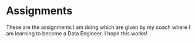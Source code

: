 # Assignments
These are the assignments I am doing which are given by my coach where I am learning to become a Data Engineer. I hope this works!


